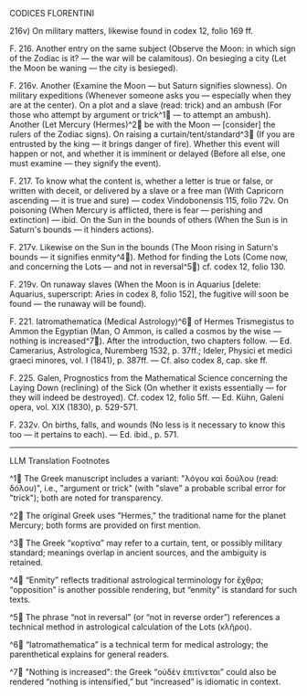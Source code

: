 CODICES FLORENTINI

216v) On military matters, likewise found in codex 12, folio 169 ff.

F. 216. Another entry on the same subject (Observe the Moon: in which sign of the Zodiac is it? — the war will be calamitous).
On besieging a city (Let the Moon be waning — the city is besieged).

F. 216v. Another (Examine the Moon — but Saturn signifies slowness).
On military expeditions (Whenever someone asks you — especially when they are at the center).
On a plot and a slave (read: trick) and an ambush (For those who attempt by argument or trick^1🤖 — to attempt an ambush).
Another (Let Mercury (Hermes)^2🤖 be with the Moon — [consider] the rulers of the Zodiac signs).
On raising a curtain/tent/standard^3🤖 (If you are entrusted by the king — it brings danger of fire).
Whether this event will happen or not, and whether it is imminent or delayed (Before all else, one must examine — they signify the event).

F. 217. To know what the content is, whether a letter is true or false, or written with deceit, or delivered by a slave or a free man (With Capricorn ascending — it is true and sure) — codex Vindobonensis 115, folio 72v.
On poisoning (When Mercury is afflicted, there is fear — perishing and extinction) — ibid.
On the Sun in the bounds of others (When the Sun is in Saturn's bounds — it hinders actions).

F. 217v. Likewise on the Sun in the bounds (The Moon rising in Saturn's bounds — it signifies enmity^4🤖).
Method for finding the Lots (Come now, and concerning the Lots — and not in reversal^5🤖) cf. codex 12, folio 130.

F. 219v. On runaway slaves (When the Moon is in Aquarius [delete: Aquarius, superscript: Aries in codex 8, folio 152], the fugitive will soon be found — the runaway will be found).

F. 221. Iatromathematica (Medical Astrology)^6🤖 of Hermes Trismegistus to Ammon the Egyptian (Man, O Ammon, is called a cosmos by the wise — nothing is increased^7🤖). After the introduction, two chapters follow.
— Ed. Camerarius, Astrologica, Nuremberg 1532, p. 37ff.; Ideler, Physici et medici graeci minores, vol. I (1841), p. 387ff. — Cf. also codex 8, cap. ske ff.

F. 225. Galen, Prognostics from the Mathematical Science concerning the Laying Down (reclining) of the Sick (On whether it exists essentially — for they will indeed be destroyed). Cf. codex 12, folio 5ff. — Ed. Kühn, Galeni opera, vol. XIX (1830), p. 529-571.

F. 232v. On births, falls, and wounds (No less is it necessary to know this too — it pertains to each). — Ed. ibid., p. 571.

---

LLM Translation Footnotes

^1🤖 The Greek manuscript includes a variant: "λόγου καὶ δούλου (read: δόλου)", i.e., "argument or trick" (with "slave" a probable scribal error for "trick"); both are noted for transparency.

^2🤖 The original Greek uses "Hermes," the traditional name for the planet Mercury; both forms are provided on first mention.

^3🤖 The Greek “κορτίνα” may refer to a curtain, tent, or possibly military standard; meanings overlap in ancient sources, and the ambiguity is retained.

^4🤖 “Enmity” reflects traditional astrological terminology for ἔχθρα; “opposition” is another possible rendering, but “enmity” is standard for such texts.

^5🤖 The phrase “not in reversal” (or “not in reverse order”) references a technical method in astrological calculation of the Lots (κλῆροι).

^6🤖 “Iatromathematica” is a technical term for medical astrology; the parenthetical explains for general readers.

^7🤖 "Nothing is increased": the Greek “οὐδὲν ἐπιτίνεται” could also be rendered “nothing is intensified,” but “increased” is idiomatic in context.